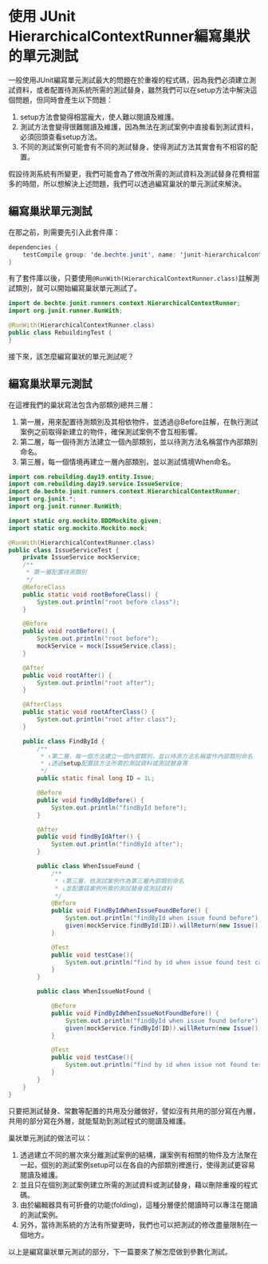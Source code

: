 # 使用 JUnit HierarchicalContextRunner編寫巢狀的單元測試

一般使用JUnit編寫單元測試最大的問題在於重複的程式碼，因為我們必須建立測試資料，或者配置待測系統所需的測試替身，雖然我們可以在setup方法中解決這個問題，但同時會產生以下問題：
1. setup方法會變得相當龐大，使人難以閱讀及維護。
2. 測試方法會變得很難閱讀及維護，因為無法在測試案例中直接看到測試資料，必須回頭查看setup方法。
3. 不同的測試案例可能會有不同的測試替身，使得測試方法其實會有不相容的配置。

假設待測系統有所變更，我們可能會為了修改所需的測試資料及測試替身花費相當多的時間，所以想解決上述問題，我們可以透過編寫巢狀的單元測試來解決。

## 編寫巢狀單元測試

在那之前，則需要先引入此套件庫：
```java
dependencies {
    testCompile group: 'de.bechte.junit', name: 'junit-hierarchicalcontextrunner', version: '4.12.1'
}
```

有了套件庫以後，只要使用`@RunWith(HierarchicalContextRunner.class)`註解測試類別，就可以開始編寫巢狀單元測試了。
```java
import de.bechte.junit.runners.context.HierarchicalContextRunner;
import org.junit.runner.RunWith;

@RunWith(HierarchicalContextRunner.class)
public class RebuildingTest {
}
```

接下來，該怎麼編寫巢狀的單元測試呢？

## 編寫巢狀單元測試

在這裡我們的巢狀寫法包含內部類別總共三層：
1. 第一層，用來配置待測類別及其相依物件，並透過@Before註解，在執行測試案例之前取得新建立的物件，確保測試案例不會互相影響。
2. 第二層，每一個待測方法建立一個內部類別，並以待測方法名稱當作內部類別命名。
3. 第三層，每一個情境再建立一層內部類別，並以測試情境When命名。

```java
import com.rebuilding.day19.entity.Issue;
import com.rebuilding.day19.service.IssueService;
import de.bechte.junit.runners.context.HierarchicalContextRunner;
import org.junit.*;
import org.junit.runner.RunWith;

import static org.mockito.BDDMockito.given;
import static org.mockito.Mockito.mock;

@RunWith(HierarchicalContextRunner.class)
public class IssueServiceTest {
    private IssueService mockService;
    /**
     * 第一層配置待測類別
     */
    @BeforeClass
    public static void rootBeforeClass() {
        System.out.println("root before class");
    }

    @Before
    public void rootBefore() {
        System.out.println("root before");
        mockService = mock(IssueService.class);
    }

    @After
    public void rootAfter() {
        System.out.println("root after");
    }

    @AfterClass
    public static void rootAfterClass() {
        System.out.println("root after class");
    }

    public class FindById {
        /**
         * ↑第二層，每一個方法建立一個內部類別，並以待測方法名稱當作內部類別命名
         * ↓透過setup配置該方法所需的測試資料或測試替身等
         */
        public static final long ID = 1L;

        @Before
        public void findByIdBefore() {
            System.out.println("findById before");
        }

        @After
        public void findByIdAfter() {
            System.out.println("findById after");
        }

        public class WhenIssueFound {
            /**
             * ↑第三層，依測試案例作為第三層內部類別命名
             * ↓並配置該案例所需的測試替身或測試資料
             */
            @Before
            public void FindByIdWhenIssueFoundBefore() {
                System.out.println("findById when issue found before");
                given(mockService.findById(ID)).willReturn(new Issue());
            }

            @Test
            public void testCase(){
                System.out.println("find by id when issue found test case");
            }
        }

        public class WhenIssueNotFound {

            @Before
            public void FindByIdWhenIssueNotFoundBefore() {
                System.out.println("findById when issue found before");
                given(mockService.findById(ID)).willReturn(new Issue());
            }

            @Test
            public void testCase(){
                System.out.println("find by id when issue not found test case");
            }
        }
    }
}

```

只要把測試替身、常數等配置的共用及分離做好，譬如沒有共用的部分寫在內層，共用的部分寫在外層，就能幫助到測試程式的閱讀及維護。

巢狀單元測試的做法可以：

1. 透過建立不同的層次來分離測試案例的結構，讓案例有相關的物件及方法聚在一起，個別的測試案例setup可以在各自的內部類別裡進行，使得測試更容易閱讀及維護。
2. 並且只在個別測試案例建立所需的測試資料或測試替身，藉以刪除重複的程式碼。
3. 由於編輯器具有可折疊的功能(folding)，這種分層便於閱讀時可以專注在閱讀的測試案例。
4. 另外，當待測系統的方法有所變更時，我們也可以把測試的修改盡量限制在一個地方。

以上是編寫巢狀單元測試的部分，下一篇要來了解怎麼做到參數化測試。